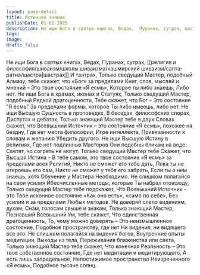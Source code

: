 ```yaml
---
layout: page-detail
title: Истинное знание
publishDate: 01-01-2025
description: Не ищи Бога в святых книгах, Ведах,  Пуранах, сутрах, шастрах  И тантрах,  Только сведущий Мастер, подобный  Алмазу, тебе скажет, что  «Бог» за пределами  Книг, слов, мыслей и мнений –  Это твое состояние «Я есмь»,  Которое ты либо знаешь,  Либо нет.
tags:
image:
draft: false
---
```

Не ищи Бога в святых книгах, Ведах,  Пуранах, сутрах, [[религия и философия/шиваизм/школы шиваизма/кашмирский шиваизм/сапта-ратна/шастра|шастрах]]  И тантрах,  Только сведущий Мастер, подобный  Алмазу, тебе скажет, что  «Бог» за пределами  Книг, слов, мыслей и мнений –  Это твое состояние «Я есмь»,  Которое ты либо знаешь,  Либо нет.  Не ищи Бога в храмах, иконах и  Статуях,  Только сведущий Мастер, подобный  Редкой драгоценности,  Тебе скажет, что Бог –  Это состояние "Я есмь" За пределами формы, которое  Ты либо имеешь, либо нет. Не ищи Высшую Сущность в проповедях,  В беседах, философских спорах,  Диспутах и дебатах,  Только знающий Мастер тебе в двух  Словах скажет, что Всевышний  Источник – это состояние  «Я есмь», похожее на бездну,  Где нет места философии,  Игре интеллекта,  Привязанности к словам и желанию  Убедить другого.  Не ищи Высшую Истину в религиях,  Где нет подлинных Мастеров  Они подобны бликам на воде:  Светят, но согреть не могут.  Только сведущий Мастер тебе  Скажет, что Высшая Истина –  В тебе самом, это твое состояние  «Я есмь» за пределами всех  Религий,  Никто не сможет  его тебе дать,  Пока ты не откроешь его сам,  Никто не сможет у тебя его забрать,  Если ты о нем знаешь, хотя  Обучение у Мастера  Необходимо.  Не слишком полагайся на свои усилия  Ибесчисленные методы, которые  Ты набрал отовсюду,  Только сведущий Мастер тебе подскажет,  Что Всевышний Источник - это  Твое исконное состояние «Как оно есть», «само по себе»,  Без усилий и за пределами  Любых методов.  Не доверяй слепо видениям, духам,  Снам, голосам свыше и знакам,  Только знающий Мастер,  Познавший Всевышний Ум, тебе скажет,  Что единственная драгоценность,  То, чему можно доверять –  Это неизмышленное состояние,  Подобное пространству, где нет  Ни видения, ни видящего все это.  Не слишком полагайся на видения богов,  Внутренние опыты медитации,  Выходы из тела,  Переживания блаженства или света,  Только знающий Мастер тебе скажет,  Что конечная Реальность –  Это твое собственное состояние,  Где нет медитации и медитирующего,  А есть лишь запредельное,  Непостижимое пространство  Неизреченного «Я есмь»,  Подобное тысяче солнц.